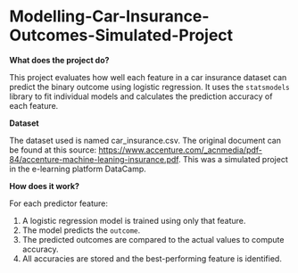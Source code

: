 # Modelling-Car-Insurance-Outcomes-Simulated-Project


**What does the project do?**

This project evaluates how well each feature in a car insurance dataset can predict the binary outcome using logistic regression. It uses the `statsmodels` library to fit individual models and calculates the prediction accuracy of each feature.

**Dataset**

The dataset used is named car_insurance.csv. The original document can be found at this source: https://www.accenture.com/_acnmedia/pdf-84/accenture-machine-leaning-insurance.pdf.
This was a simulated project in the e-learning platform DataCamp.

**How does it work?**

For each predictor feature:
1. A logistic regression model is trained using only that feature.
2. The model predicts the `outcome`.
3. The predicted outcomes are compared to the actual values to compute accuracy.
4. All accuracies are stored and the best-performing feature is identified.
